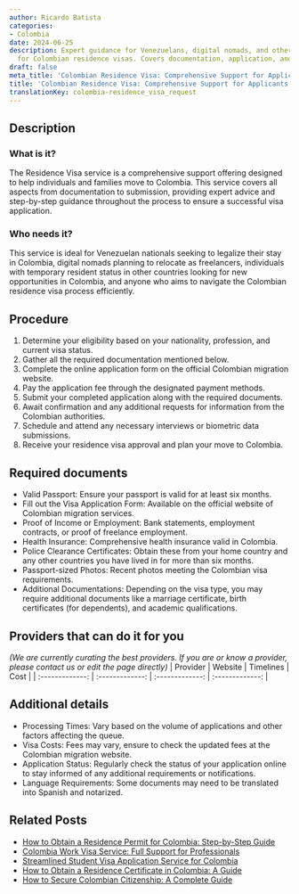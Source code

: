 ```yaml
---
author: Ricardo Batista
categories:
- Colombia
date: 2024-06-25
description: Expert guidance for Venezuelans, digital nomads, and others applying
  for Colombian residence visas. Covers documentation, application, and approval process.
draft: false
meta_title: 'Colombian Residence Visa: Comprehensive Support for Applicants'
title: 'Colombian Residence Visa: Comprehensive Support for Applicants'
translationKey: colombia-residence_visa_request
---
```



## Description
### What is it?
The Residence Visa service is a comprehensive support offering designed to help individuals and families move to Colombia. This service covers all aspects from documentation to submission, providing expert advice and step-by-step guidance throughout the process to ensure a successful visa application.

### Who needs it?
This service is ideal for Venezuelan nationals seeking to legalize their stay in Colombia, digital nomads planning to relocate as freelancers, individuals with temporary resident status in other countries looking for new opportunities in Colombia, and anyone who aims to navigate the Colombian residence visa process efficiently.

## Procedure

1. Determine your eligibility based on your nationality, profession, and current visa status.
2. Gather all the required documentation mentioned below.
3. Complete the online application form on the official Colombian migration website.
4. Pay the application fee through the designated payment methods.
5. Submit your completed application along with the required documents.
6. Await confirmation and any additional requests for information from the Colombian authorities.
7. Schedule and attend any necessary interviews or biometric data submissions.
8. Receive your residence visa approval and plan your move to Colombia.


## Required documents

- Valid Passport: Ensure your passport is valid for at least six months.
- Fill out the Visa Application Form: Available on the official website of Colombian migration services.
- Proof of Income or Employment: Bank statements, employment contracts, or proof of freelance employment.
- Health Insurance: Comprehensive health insurance valid in Colombia.
- Police Clearance Certificates: Obtain these from your home country and any other countries you have lived in for more than six months.
- Passport-sized Photos: Recent photos meeting the Colombian visa requirements.
- Additional Documentations: Depending on the visa type, you may require additional documents like a marriage certificate, birth certificates (for dependents), and academic qualifications.


## Providers that can do it for you
_(We are currently curating the best providers. If you are or know a provider, please contact us or edit the page directly)_
| Provider        |     Website     |     Timelines    |       Cost      |
| :-------------: | :-------------: |  :-------------: | :-------------: |

## Additional details

- Processing Times: Vary based on the volume of applications and other factors affecting the queue.
- Visa Costs: Fees may vary, ensure to check the updated fees at the Colombian migration website.
- Application Status: Regularly check the status of your application online to stay informed of any additional requirements or notifications.
- Language Requirements: Some documents may need to be translated into Spanish and notarized.




## Related Posts

- [How to Obtain a Residence Permit for Colombia: Step-by-Step Guide](https://tramitit.com/guides/colombia/residence_permit/)
- [Colombia Work Visa Service: Full Support for Professionals](https://tramitit.com/guides/colombia/work_visa_request/)
- [Streamlined Student Visa Application Service for Colombia](https://tramitit.com/guides/colombia/student_visa_request/)
- [How to Obtain a Residence Certificate in Colombia: A Guide](https://tramitit.com/guides/colombia/residence_certificate/)
- [How to Secure Colombian Citizenship: A Complete Guide](https://tramitit.com/guides/colombia/nationality_request/)